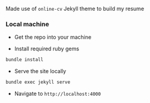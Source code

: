 Made use of `online-cv` Jekyll theme to build my resume

### Local machine

* Get the repo into your machine 

[//]: # ()
[//]: # (```bash)

[//]: # (git clone https://github.com/sharu725/online-cv.git)

[//]: # (```)

* Install required ruby gems

```bash
bundle install
```

* Serve the site locally

```bash
bundle exec jekyll serve
```

* Navigate to `http://localhost:4000`
